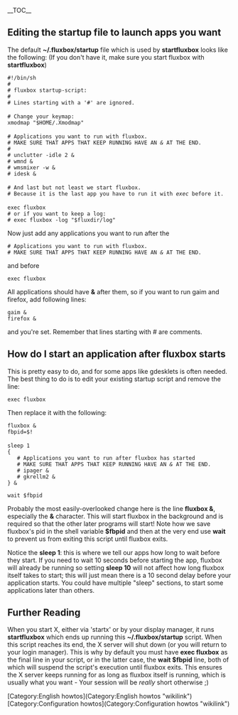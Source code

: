 \_\_TOC\_\_

Editing the startup file to launch apps you want
------------------------------------------------

The default **\~/.fluxbox/startup** file which is used by
**startfluxbox** looks like the following: (If you don't have it, make
sure you start fluxbox with **startfluxbox**)

`#!/bin/sh`\
`#`\
`# fluxbox startup-script:`\
`#`\
`# Lines starting with a '#' are ignored.`\
\
`# Change your keymap:`\
`xmodmap "$HOME/.Xmodmap"`\
\
`# Applications you want to run with fluxbox.`\
`# MAKE SURE THAT APPS THAT KEEP RUNNING HAVE AN `*`&`*` AT THE END.`\
`#`\
`# unclutter -idle 2 &`\
`# wmnd &`\
`# wmsmixer -w &`\
`# idesk &`\
\
`# And last but not least we start fluxbox.`\
`# Because it is the last app you have to run it with `*`exec`*` before it.`\
\
`exec fluxbox`\
`# or if you want to keep a log:`\
`# exec fluxbox -log "$fluxdir/log"`

Now just add any applications you want to run after the

`# Applications you want to run with fluxbox.`\
`# MAKE SURE THAT APPS THAT KEEP RUNNING HAVE AN `*`&`*` AT THE END.`

and before

`exec fluxbox`

All applications should have **&** after them, so if you want to run
gaim and firefox, add following lines:

`gaim &`\
`firefox &`

and you're set. Remember that lines starting with \# are comments.

How do I start an application **after** fluxbox starts
------------------------------------------------------

This is pretty easy to do, and for some apps like gdesklets is often
needed. The best thing to do is to edit your existing startup script and
remove the line:

`exec fluxbox`

Then replace it with the following:

`fluxbox &`\
`fbpid=$!`\
\
`sleep 1`\
`{`\
`   # Applications you want to run after fluxbox has started`\
`   # MAKE SURE THAT APPS THAT KEEP RUNNING HAVE AN `*`&`*` AT THE END.`\
`   # ipager &`\
`   # gkrellm2 &`\
`} &`\
` `\
`wait $fbpid`

Probably the most easily-overlooked change here is the line **fluxbox
&**, especially the **&** character. This will start fluxbox in the
background and is required so that the other later programs will start!
Note how we save fluxbox's pid in the shell variable **\$fbpid** and
then at the very end use **wait** to prevent us from exiting this script
until fluxbox exits.

Notice the **sleep 1**: this is where we tell our apps how long to wait
before they start. If you need to wait 10 seconds before starting the
app, fluxbox will already be running so setting **sleep 10** will not
affect how long fluxbox itself takes to start; this will just mean there
is a 10 second delay before your application starts. You could have
multiple "sleep" sections, to start some applications later than others.

Further Reading
---------------

When you start X, either via 'startx' or by your display manager, it
runs **startfluxbox** which ends up running this **\~/.fluxbox/startup**
script. When this script reaches its end, the X server will shut down
(or you will return to your login manager). This is why by default you
must have **exec fluxbox** as the final line in your script, or in the
latter case, the **wait \$fbpid** line, both of which will suspend the
script's execution until fluxbox exits. This ensures the X server keeps
running for as long as fluxbox itself is running, which is usually what
you want - Your session will be *really* short otherwise ;)

[Category:English howtos](Category:English howtos "wikilink")
[Category:Configuration
howtos](Category:Configuration howtos "wikilink")
